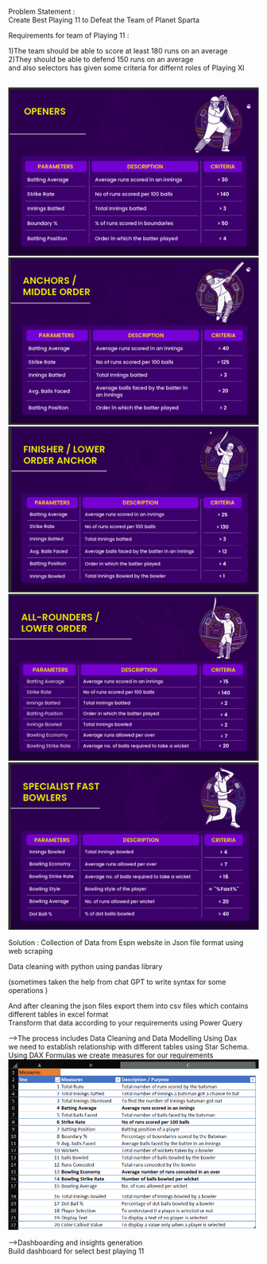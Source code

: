 Problem Statement :<br>
Create Best Playing 11 to Defeat the Team of Planet Sparta

Requirements for team of Playing 11 :

1)The team should be able to score at least 180 runs on an average<br>
2)They should be able to defend 150 runs on an average<br>
and also selectors has given some criteria for differnt roles of Playing XI

<br>
<img src="Assetss/Screenshot_openers.png" alt="Tables" title="Tables">
<img src="Assetss/Screenshot_middle_order.png" alt="Tables" title="Tables">
<img src="Assetss/Screenshot_finishers.png" alt="Tables" title="Tables">
<img src="Assetss/Screenshot_all_rounders.png" alt="Tables" title="Tables">
<img src="Assetss/Screenshot_fast_bowlers.png" alt="Tables" title="Tables">

Solution :
Collection of Data from Espn website in Json file format using web scraping

Data cleaning with python using pandas library

(sometimes taken the help from chat GPT to write syntax for some operations )

And after cleaning the json files export them into csv files which contains different tables in excel format<br>
Transform that data according to your requirements using Power Query

-->The process includes Data Cleaning and Data Modelling Using Dax<br>
we need to establish relationship with different tables using Star Schema.<br>
Using DAX Formulas we create measures for our requirements<br>
<img src="Assetss/Screenshot_key_measures.png" alt="Tables" title="Tables">


-->Dashboarding and insights generation<br>
Build dashboard for select best playing 11



